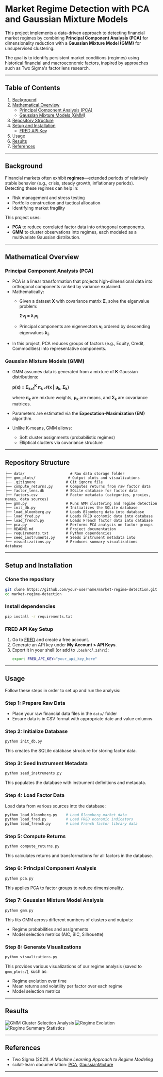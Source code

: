 # Market Regime Detection with PCA and Gaussian Mixture Models

This project implements a data-driven approach to detecting financial market regimes by combining **Principal Component Analysis (PCA)** for dimensionality reduction with a **Gaussian Mixture Model (GMM)** for unsupervised clustering.  

The goal is to identify persistent market conditions (regimes) using historical financial and macroeconomic factors, inspired by approaches such as Two Sigma's factor lens research.

---

## Table of Contents
1. [Background](#background)
2. [Mathematical Overview](#mathematical-overview)
   - [Principal Component Analysis (PCA)](#principal-component-analysis-pca)
   - [Gaussian Mixture Models (GMM)](#gaussian-mixture-models-gmm)
3. [Repository Structure](#repository-structure)
4. [Setup and Installation](#setup-and-installation)
   - [FRED API Key](#fred-api-key)
5. [Usage](#usage)
6. [Results](#results)
7. [References](#references)

---

## Background
Financial markets often exhibit **regimes**—extended periods of relatively stable behavior (e.g., crisis, steady growth, inflationary periods).  
Detecting these regimes can help in:
- Risk management and stress testing
- Portfolio construction and tactical allocation
- Identifying market fragility

This project uses:
- **PCA** to reduce correlated factor data into orthogonal components.
- **GMM** to cluster observations into regimes, each modeled as a multivariate Gaussian distribution.

---

## Mathematical Overview

### Principal Component Analysis (PCA)
- PCA is a linear transformation that projects high-dimensional data into orthogonal components ranked by variance explained.  
- Mathematically:  
  - Given a dataset **X** with covariance matrix **Σ**, solve the eigenvalue problem:  
    
    **Σv<sub>i</sub> = λ<sub>i</sub>v<sub>i</sub>**
    
  - Principal components are eigenvectors **v<sub>i</sub>** ordered by descending eigenvalues **λ<sub>i</sub>**.  
- In this project, PCA reduces groups of factors (e.g., Equity, Credit, Commodities) into representative components.

### Gaussian Mixture Models (GMM)
- GMM assumes data is generated from a mixture of **K** Gaussian distributions:

  **p(x) = Σ<sub>k=1</sub><sup>K</sup> π<sub>k</sub> 𝒩(x | μ<sub>k</sub>, Σ<sub>k</sub>)**
  
  where **π<sub>k</sub>** are mixture weights, **μ<sub>k</sub>** are means, and **Σ<sub>k</sub>** are covariance matrices.  
- Parameters are estimated via the **Expectation-Maximization (EM)** algorithm.
- Unlike K-means, GMM allows:
  - Soft cluster assignments (probabilistic regimes)
  - Elliptical clusters via covariance structure

---

## Repository Structure
```
├── data/                     # Raw data storage folder
├── gmm_plots/               # Output plots and visualizations
├── .gitignore              # Git ignore file
├── compute_returns.py      # Computes returns from raw factor data
├── factor_lens.db          # SQLite database for factor data
├── factors.csv             # Factor metadata (categories, proxies, names, data sources)
├── gmm.py                  # Runs GMM clustering and regime detection
├── init_db.py              # Initializes the SQLite database
├── load_bloomberg.py       # Loads Bloomberg data into database
├── load_fred.py            # Loads FRED economic data into database
├── load_french.py          # Loads French factor data into database
├── pca.py                  # Performs PCA analysis on factor groups
├── README.md               # Project documentation
├── requirements.txt        # Python dependencies
├── seed_instruments.py     # Seeds instrument metadata into 
└── visualizations.py       # Produces summary visualizations
database
```

---

## Setup and Installation

### Clone the repository
```bash
git clone https://github.com/your-username/market-regime-detection.git
cd market-regime-detection
```

### Install dependencies
```bash
pip install -r requirements.txt
```

### FRED API Key Setup
1. Go to [FRED](https://fred.stlouisfed.org/) and create a free account.
2. Generate an API key under **My Account > API Keys**.
3. Export it in your shell (or add to `.bashrc`/`.zshrc`):
   ```bash
   export FRED_API_KEY="your_api_key_here"
   ```

---

## Usage

Follow these steps in order to set up and run the analysis:

### Step 1: Prepare Raw Data
- Place your raw financial data files in the `data/` folder
- Ensure data is in CSV format with appropriate date and value columns

### Step 2: Initialize Database
```bash
python init_db.py
```
This creates the SQLite database structure for storing factor data.

### Step 3: Seed Instrument Metadata
```bash
python seed_instruments.py
```
This populates the database with instrument definitions and metadata.

### Step 4: Load Factor Data
Load data from various sources into the database:
```bash
python load_bloomberg.py    # Load Bloomberg market data
python load_fred.py         # Load FRED economic indicators  
python load_french.py       # Load French factor library data
```

### Step 5: Compute Returns
```bash
python compute_returns.py
```
This calculates returns and transformations for all factors in the database.

### Step 6: Principal Component Analysis
```bash
python pca.py
```
This applies PCA to factor groups to reduce dimensionality.

### Step 7: Gaussian Mixture Model Analysis
```bash
python gmm.py
```
This fits GMM across different numbers of clusters and outputs:
- Regime probabilities and assignments
- Model selection metrics (AIC, BIC, Silhouette)

### Step 8: Generate Visualizations
```bash
python visualizations.py
```
This provides various visualizations of our regime analysis (saved to `gmm_plots/`), such as:
- Regime evolution over time
- Mean returns and volatility per factor over each regime
- Model selection metrics

---

## Results
![GMM Cluster Selection Analysis](gmm_plots/model_selection.png)
![Regime Evolution](gmm_plots/regime_timeseries.png)
![Regime Summary Statistics](gmm_plots/regime_statistics.png)

---

## References
- Two Sigma (2021). *A Machine Learning Approach to Regime Modeling*  
- scikit-learn documentation: [PCA](https://scikit-learn.org/stable/modules/generated/sklearn.decomposition.PCA.html), [GaussianMixture](https://scikit-learn.org/stable/modules/generated/sklearn.mixture.GaussianMixture.html)

---